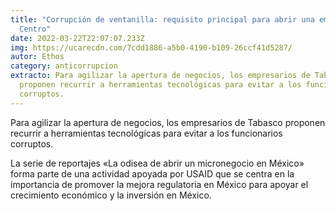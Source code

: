 ```yaml
---
title: "Corrupción de ventanilla: requisito principal para abrir una empresa en
  Centro"
date: 2022-03-22T22:07:07.233Z
img: https://ucarecdn.com/7cdd1886-a5b0-4190-b109-26ccf41d5287/
autor: Ethos
category: anticorrupcion
extracto: Para agilizar la apertura de negocios, los empresarios de Tabasco
  proponen recurrir a herramientas tecnológicas para evitar a los funcionarios
  corruptos.
---
```

Para agilizar la apertura de negocios, los empresarios de Tabasco proponen recurrir a herramientas tecnológicas para evitar a los funcionarios corruptos.

La serie de reportajes «La odisea de abrir un micronegocio en México» forma parte de una actividad apoyada por USAID que se centra en la importancia de promover la mejora regulatoria en México para apoyar el crecimiento económico y la inversión en México.
